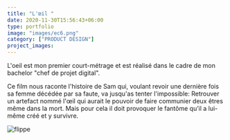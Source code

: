 ```yaml
---
title: "L'œil "
date: 2020-11-30T15:56:43+06:00
type: portfolio
image: "images/ec6.png"
category: ["PRODUCT DESIGN"]
project_images: 
---
```


L'oeil est mon premier court-métrage et est réalisé dans le cadre de mon bachelor "chef de projet digital".
 
Ce film nous raconte l'histoire de Sam qui, voulant revoir une dernière fois sa femme décédée par sa faute, va jusqu'as tenter l'impossible: Retrouver un artefact nommé l'œil qui aurait le pouvoir de faire communier deux êtres même dans la mort. Mais pour cela il doit provoquer le fantôme qu’il a lui-même créé et y survivre.

![flippe](https://earthbuddies.net/wp-content/uploads/2019/07/cropped-ghost.jpg)

